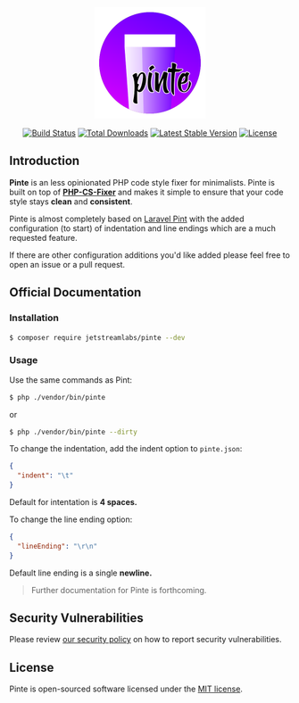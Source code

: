 <p align="center"><img src="https://github.com/jetstreamlabs/pinte/raw/HEAD/art/logo.svg" width="200" alt="Logo Pinte"></p>

<p align="center">
    <a href="https://github.com/jetstreamlabs/pinte/actions/tests.yml"><img src="https://github.com/jetstreamlabs/pinte/workflows/tests/badge.svg" alt="Build Status"></a>
    <a href="https://packagist.org/packages/jetstreamlabs/pinte"><img src="https://img.shields.io/packagist/dt/jetstreamlabs/pinte" alt="Total Downloads"></a>
    <a href="https://packagist.org/packages/jetstreamlabs/pinte"><img src="https://img.shields.io/packagist/v/jetstreamlabs/pinte" alt="Latest Stable Version"></a>
    <a href="https://packagist.org/packages/jetstreamlabs/pinte"><img src="https://img.shields.io/packagist/l/jetstreamlabs/pinte" alt="License"></a>
</p>

<a name="introduction"></a>

## Introduction

**Pinte** is an less opinionated PHP code style fixer for minimalists. Pinte is built on top of **[PHP-CS-Fixer](https://github.com/FriendsOfPHP/PHP-CS-Fixer)** and makes it simple to ensure that your code style stays **clean** and **consistent**.

Pinte is almost completely based on [Laravel Pint](https://github.com/laravel/pint) with the added configuration (to start) of indentation and line endings which are a much requested feature.

If there are other configuration additions you'd like added please feel free to open an issue or a pull request.

## Official Documentation

### Installation

```bash
$ composer require jetstreamlabs/pinte --dev
```

### Usage

Use the same commands as Pint:

```bash
$ php ./vendor/bin/pinte
```

or

```bash
$ php ./vendor/bin/pinte --dirty
```

To change the indentation, add the indent option to `pinte.json`:

```json
{
  "indent": "\t"
}
```

Default for intentation is **4 spaces.**

To change the line ending option:

```json
{
  "lineEnding": "\r\n"
}
```

Default line ending is a single **newline.**

> Further documentation for Pinte is forthcoming.

<a name="security-vulnerabilities"></a>

## Security Vulnerabilities

Please review [our security policy](https://github.com/jetstreamlabs/pinte/security/policy) on how to report security vulnerabilities.

<a name="license"></a>

## License

Pinte is open-sourced software licensed under the [MIT license](LICENSE.md).
